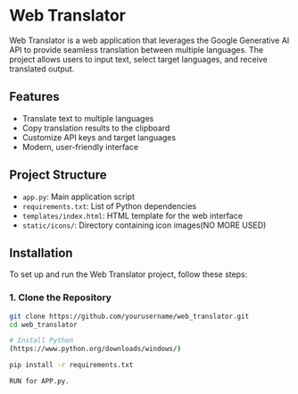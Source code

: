# Web Translator

Web Translator is a web application that leverages the Google Generative AI API to provide seamless translation between multiple languages. The project allows users to input text, select target languages, and receive translated output.

## Features

- Translate text to multiple languages
- Copy translation results to the clipboard
- Customize API keys and target languages
- Modern, user-friendly interface

## Project Structure

- `app.py`: Main application script
- `requirements.txt`: List of Python dependencies
- `templates/index.html`: HTML template for the web interface
- `static/icons/`: Directory containing icon images(NO MORE USED)


## Installation

To set up and run the Web Translator project, follow these steps:

### 1. Clone the Repository

```bash
git clone https://github.com/yourusername/web_translator.git
cd web_translator

# Install Python
(https://www.python.org/downloads/windows/)

pip install -r requirements.txt

RUN for APP.py.

